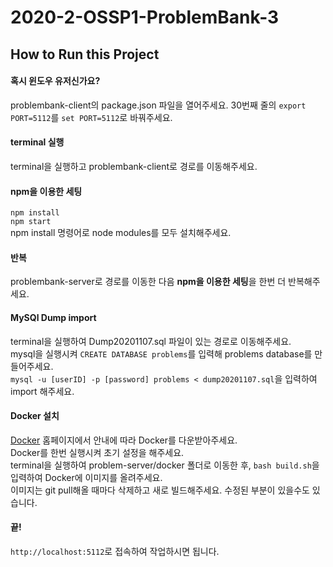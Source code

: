 # 2020-2-OSSP1-ProblemBank-3

## How to Run this Project
#### 혹시 윈도우 유저신가요?
problembank-client의 package.json 파일을 열어주세요.
30번째 줄의 `export PORT=5112`를 `set PORT=5112`로 바꿔주세요.

#### terminal 실행
terminal을 실행하고 problembank-client로 경로를 이동해주세요.

#### npm을 이용한 세팅
`npm install`<br>`npm start`<br>
npm install 명령어로 node modules를 모두 설치해주세요.

#### 반복
problembank-server로 경로를 이동한 다음 **npm을 이용한 세팅**을 한번 더 반복해주세요.

#### MySQl Dump import
terminal을 실행하여 Dump20201107.sql 파일이 있는 경로로 이동해주세요.<br>mysql을 실행시켜 `CREATE DATABASE problems`를 입력해 problems database를 만들어주세요.
<br>`mysql -u [userID] -p [password] problems < dump20201107.sql`을 입력하여 import 해주세요.

#### Docker 설치
[Docker](https://www.docker.com/get-started) 홈페이지에서 안내에 따라 Docker를 다운받아주세요.
<br>Docker를 한번 실행시켜 초기 설정을 해주세요.
<br>terminal을 실행하여 problem-server/docker 폴더로 이동한 후, `bash build.sh`을 입력하여 Docker에 이미지를 올려주세요.
<br>이미지는 git pull해올 때마다 삭제하고 새로 빌드해주세요. 수정된 부분이 있을수도 있습니다.

#### 끝!
`http://localhost:5112`로 접속하여 작업하시면 됩니다.
